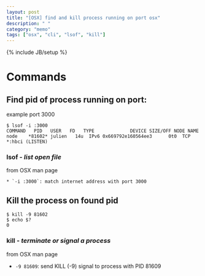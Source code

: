 ```yaml
---
layout: post
title: "[OSX] find and kill process running on port osx"
description: " "
category: "memo"
tags: ["osx", "cli", "lsof", "kill"]
---
```

{% include JB/setup %}

# Commands
## Find pid of process running on port:

example port 3000

```
$ lsof -i :3000
COMMAND   PID   USER   FD   TYPE             DEVICE SIZE/OFF NODE NAME
node    *81602* julien   14u  IPv6 0x669792e160564ee3      0t0  TCP *:hbci (LISTEN)
```

### lsof - *list open file*

from OSX man page

    * `-i :3000`: match internet address with port 3000

## Kill the process on found pid

```
$ kill -9 81602
$ echo $?
0
```

### kill - *terminate or signal a process*

from OSX man page

  * `-9 81609`: send KILL (-9) signal to process with PID 81609
